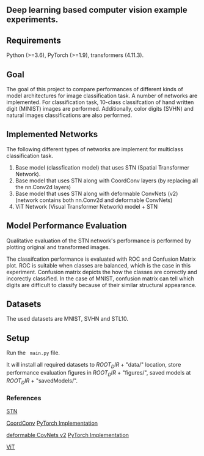 ## Deep learning based computer vision example experiments. 

## Requirements
Python (>=3.6), PyTorch (>=1.9), transformers (4.11.3).

## Goal
The goal of this project to compare performances of different kinds of model architectures for image classification task. A number of networks are implemented. For classification task, 10-class classifcation of hand written digit (MINIST) images are performed. Additionally, color digits (SVHN) and natural images classifications are also performed. 

## Implemented Networks
The following different types of networks are implement for multiclass classification task. 
1. Base model (classfication model) that uses STN (Spatial Transformer Network).
2. Base model that uses STN along with CoordConv layers (by replacing all the nn.Conv2d layers)
3. Base model that uses STN along with deformable ConvNets (v2) (network contains both nn.Conv2d and deformable ConvNets)
4. ViT Network (Visual Transformer Network) model + STN 


## Model Performance Evaluation
Qualitative evaluation of the STN network's performance is performed by plotting original and transformed images. 

The classifcation performance is evaluated with ROC and Confusion Matrix plot. 
ROC is suitable when classes are balanced, which is the case in this experiment.
Confusion matrix depicts the how the classes are correctly and incorectly classified.
In the case of MNIST, confusion matrix can tell which digits are difficult to classify because of their similar structural appearance.



## Datasets
The used datasets are MNIST, SVHN and STL10.

## Setup
Run the ``` main.py``` file. 

It will install all required datasets to $ROOT_DIR$ + "data/" location, store performance evaluation figures in $ROOT_DIR$ + "figures/", saved models at $ROOT_DIR$ + "savedModels/".

### References
[STN](https://arxiv.org/abs/1506.02025)

[CoordConv](https://arxiv.org/abs/1807.03247) [PyTorch Implementation](https://github.com/walsvid/CoordConv)

[deformable CovNets v2](https://arxiv.org/abs/1811.11168) [PyTorch Implementation](https://github.com/developer0hye/PyTorch-Deformable-Convolution-v2)

[ViT](https://arxiv.org/abs/2010.11929)
